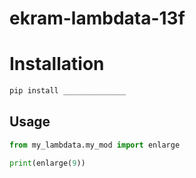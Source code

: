 # ekram-lambdata-13f

# Installation

```sh
pip install ______________
```
## Usage

```py
from my_lambdata.my_mod import enlarge

print(enlarge(9))
```